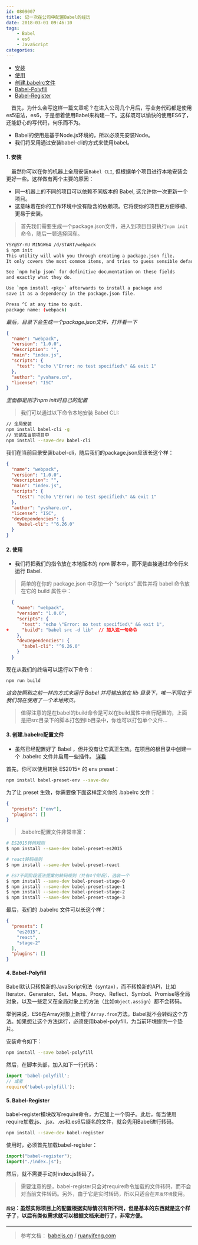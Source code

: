 ```yaml
---
id: 0809007
title: 记一次在公司中配置Babel的经历
date: 2018-03-01 09:46:10
tags:
    - Babel
    - es6
    - JavaScript
categories:
---
```


- <a href="#install">安装</a>
- <a href="#usage">使用</a>
- <a href="#babelrc">创建.babelrc文件</a>
- <a href="#polyfill">Babel-Polyfill</a>
- <a href="#register">Babel-Register</a>

&emsp;首先，为什么会写这样一篇文章呢？在进入公司几个月后，写业务代码都是使用es5语法，es6，于是想着使用Babel来构建一下。这样既可以愉快的使用ES6了，还能舒心的写代码，何乐而不为。

- Babel的使用是基于Node.js环境的，所以必须先安装Node。
- 我们将采用通过安装babel-cli的方式来使用babel。

#### <a name="install">1. 安装</a>
&emsp;虽然你可以在你的机器上全局安装`Babel CLI`, 但根据单个项目进行本地安装会更好一些。这样做有两个主要的原因：
* 同一机器上的不同的项目可以依赖不同版本的 Babel, 这允许你一次更新一个项目。
* 这意味着在你的工作环境中没有隐含的依赖项。它将使你的项目更方便移植、更易于安装。

> 首先我们需要生成一个package.json文件，进入到项目目录执行`npm init`命令，随后一顿选择回车。

```bash
YSY@SY-YU MINGW64 /d/START/webpack
$ npm init
This utility will walk you through creating a package.json file.
It only covers the most common items, and tries to guess sensible defaults.

See `npm help json` for definitive documentation on these fields
and exactly what they do.

Use `npm install <pkg>` afterwards to install a package and
save it as a dependency in the package.json file.

Press ^C at any time to quit.
package name: (webpack)
```
*最后，目录下会生成一个package.json文件，打开看一下*
```json
{
  "name": "webpack",
  "version": "1.0.0",
  "description": "",
  "main": "index.js",
  "scripts": {
    "test": "echo \"Error: no test specified\" && exit 1"
  },
  "author": "yvshare.cn",
  "license": "ISC"
}
```
*里面都是刚才npm init时自己的配置*

> 我们可以通过以下命令本地安装 Babel CLI:

```bash
// 全局安装
npm install babel-cli -g
// 安装在当前项目中
npm install --save-dev babel-cli
```
我们在当前目录安装babel-cli，随后我们的package.json应该长这个样：
```json
{
  "name": "webpack",
  "version": "1.0.0",
  "description": "",
  "main": "index.js",
  "scripts": {
    "test": "echo \"Error: no test specified\" && exit 1"
  },
  "author": "yvshare.cn",
  "license": "ISC",
  "devDependencies": {
    "babel-cli": "^6.26.0"
  }
}
```

#### <a name="usage">2. 使用</a>
- 我们将把我们的指令放在本地版本的 npm 脚本中，而不是直接通过命令行来运行 Babel.

> 简单的在你的 package.json 中添加一个 "scripts" 属性并将 babel 命令放在它的 build 属性中：

```json
  {
    "name": "webpack",
    "version": "1.0.0",
    "scripts": {
      "test": "echo \"Error: no test specified\" && exit 1",
+     "build": "babel src -d lib"  // 加入这一句命令
    },
    "devDependencies": {
      "babel-cli": "^6.26.0"
    }
  }
```
现在从我们的终端可以运行以下命令：
```bash
npm run build
```
*这会按照和之前一样的方式来运行 Babel 并将输出放在 lib 目录下，唯一不同在于我们现在使用了一个本地拷贝。*
> 值得注意的是在babel的build命令是可以在build属性中自行配置的，上面是把src目录下的脚本打包到lib目录中，你也可以打包单个文件...

#### <a name="babelrc">3. 创建.babelrc配置文件</a>

- 虽然已经配置好了 Babel ，但并没有让它真正生效。在项目的根目录中创建一个 .babelrc 文件并启用一些插件。 [详看](https://babeljs.cn/docs/setup/#installation)

首先，你可以使用转换 ES2015+ 的 env preset：
```bash
npm install babel-preset-env --save-dev
```
为了让 preset 生效，你需要像下面这样定义你的 .babelrc 文件：
```json
{
  "presets": ["env"],
  "plugins": []
}
```
> .babelrc配置文件非常丰富：

```bash
# ES2015转码规则
$ npm install --save-dev babel-preset-es2015

# react转码规则
$ npm install --save-dev babel-preset-react

# ES7不同阶段语法提案的转码规则（共有4个阶段），选装一个
$ npm install --save-dev babel-preset-stage-0
$ npm install --save-dev babel-preset-stage-1
$ npm install --save-dev babel-preset-stage-2
$ npm install --save-dev babel-preset-stage-3
```
最后，我们的 .babelrc 文件可以长这个样：
``` json
{
  "presets": [
    "es2015",
    "react",
    "stage-2"
  ],
  "plugins": []
}
```

#### <a name="polyfill">4. Babel-Polyfill</a>

Babel默认只转换新的JavaScript句法（syntax），而不转换新的API，比如Iterator、Generator、Set、Maps、Proxy、Reflect、Symbol、Promise等全局对象，以及一些定义在全局对象上的方法（比如`Object.assign`）都不会转码。

举例来说，ES6在Array对象上新增了`Array.from`方法。Babel就不会转码这个方法。如果想让这个方法运行，必须使用babel-polyfill，为当前环境提供一个垫片。

安装命令如下：
```bash
npm install --save babel-polyfill
```
然后，在脚本头部，加入如下一行代码：
```js
import 'babel-polyfill';
// 或者
require('babel-polyfill');
```

#### <a name="register">5. Babel-Register</a>

babel-register模块改写require命令，为它加上一个钩子。此后，每当使用require加载.js、.jsx、.es和.es6后缀名的文件，就会先用Babel进行转码。
```bash
npm install --save-dev babel-register
```
使用时，必须首先加载babel-register：
```js
import("babel-register");
import("./index.js");
```
然后，就不需要手动对index.js转码了。
> 需要注意的是，babel-register只会对require命令加载的文件转码，而不会对当前文件转码。另外，由于它是实时转码，所以只适合在`开发环境`使用。

#### `后记`：虽然实际项目上的配置根据实际情况有所不同，但是基本的东西就是这个样子了，以后有类似需求就可以根据文档来进行了，非常方便。
---
> 参考文档： [babeljs.cn](https://babeljs.cn/) / [ruanyifeng.com](http://www.ruanyifeng.com/blog/2016/01/babel.html?20170213113809)